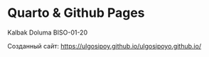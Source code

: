 # Quarto & Github Pages
Kalbak Doluma BISO-01-20

Созданный сайт: https://ulgosipoy.github.io/ulgosipoyo.github.io/
